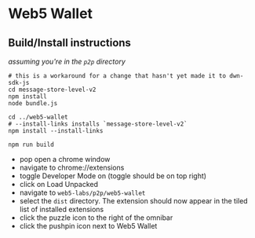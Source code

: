 # Web5 Wallet

## Build/Install instructions
_assuming you're in the `p2p` directory_
```
# this is a workaround for a change that hasn't yet made it to dwn-sdk-js
cd message-store-level-v2
npm install
node bundle.js

cd ../web5-wallet
# --install-links installs `message-store-level-v2`
npm install --install-links

npm run build
```
* pop open a chrome window
* navigate to chrome://extensions
* toggle Developer Mode on (toggle should be on top right)
* click on Load Unpacked
* navigate to `web5-labs/p2p/web5-wallet`
* select the `dist` directory. The extension should now appear in the tiled list of installed extensions
* click the puzzle icon to the right of the omnibar
* click the pushpin icon next to Web5 Wallet